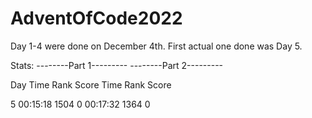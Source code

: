 # AdventOfCode2022
 
Day 1-4 were done on December 4th.
First actual one done was Day 5.

Stats:
      --------Part 1---------   --------Part 2---------
      
Day       Time    Rank  Score       Time    Rank  Score

  5   00:15:18    1504      0   00:17:32    1364      0

